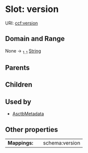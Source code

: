 
# Slot: version




URI: [ccf:version](http://purl.org/ccf/version)


## Domain and Range

None &#8594;  <sub>1..1</sub> [String](types/String.md)

## Parents


## Children


## Used by

 * [AsctbMetadata](AsctbMetadata.md)

## Other properties

|  |  |  |
| --- | --- | --- |
| **Mappings:** | | schema:version |

